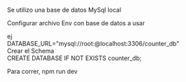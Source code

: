 Se utilizo una base de datos MySql local

Configurar archivo Env con base de datos a usar  

ej  
DATABASE_URL="mysql://root:@localhost:3306/counter_db"  
Crear el Schema   
CREATE DATABASE IF NOT EXISTS counter_db;  

Para correr, npm run dev



